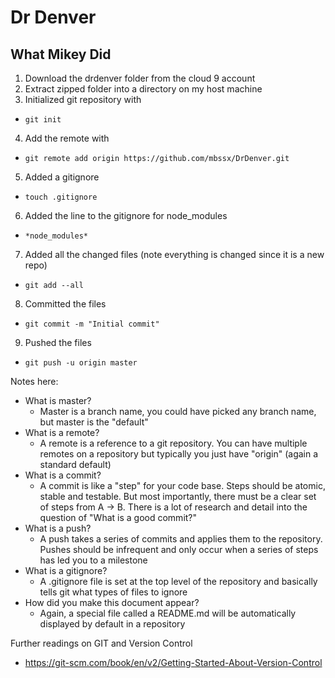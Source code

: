 # Dr Denver

## What Mikey Did

1. Download the drdenver folder from the cloud 9 account
2. Extract zipped folder into a directory on my host machine
3. Initialized git repository with
  * `git init`
4. Add the remote with
  * `git remote add origin https://github.com/mbssx/DrDenver.git`
5. Added a gitignore
  * `touch .gitignore`
6. Added the line to the gitignore for node_modules      
  * `*node_modules*`
7. Added all the changed files (note everything is changed since it is a new repo)
  * `git add --all`
8. Committed the files
  * `git commit -m "Initial commit"`
9. Pushed the files
  * `git push -u origin master`

Notes here:
 * What is master?
   * Master is a branch name, you could have picked any branch name, but master is the "default"
 * What is a remote?
   * A remote is a reference to a git repository. You can have multiple remotes on a repository but typically you just have "origin" (again a standard default)
 * What is a commit?
   * A commit is like a "step" for your code base. Steps should be atomic, stable and testable. But most importantly, there must be a clear set of steps from A -> B. There is a lot of research and detail into the question of "What is a good commit?"
 * What is a push?
   * A push takes a series of commits and applies them to the repository. Pushes should be infrequent and only occur when a series of steps has led you to a milestone
 * What is a gitignore?
   * A .gitignore file is set at the top level of the repository and basically tells git what types of files to ignore
 * How did you make this document appear?
   * Again, a special file called a README.md will be automatically displayed by default in a repository

Further readings on GIT and Version Control
 * https://git-scm.com/book/en/v2/Getting-Started-About-Version-Control
